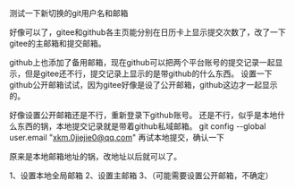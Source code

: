 测试一下新切换的git用户名和邮箱

好像可以了，gitee和github各主页能分别在日历卡上显示提交次数了，改了一下gitee的主邮箱和提交邮箱。

github上也添加了备用邮箱，现在github可以把两个平台账号的提交记录一起显示，但是gitee还不行，提交记录上显示的是带github的什么东西。
设置一下github公开邮箱试试，因为gitee好像是设了公开邮箱，github这边才一起显示的。

好像设置公开邮箱还是不行，重新登录下github账号。
还是不行，似乎是本地什么东西的锅，本地提交记录就是带着github私域邮箱。
git config --global user.email "xkm.0jiejie0@qq.com"
再试本地提交，确认一下

原来是本地邮箱地址的锅，改地址以后就可以了。

1、设置本地全局邮箱
2、设置主邮箱
3、（可能需要设置公开邮箱，不确定）
